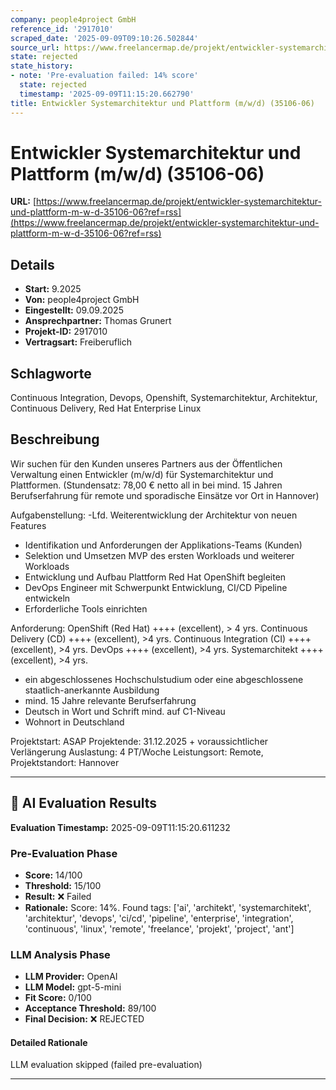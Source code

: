 ```yaml
---
company: people4project GmbH
reference_id: '2917010'
scraped_date: '2025-09-09T09:10:26.502844'
source_url: https://www.freelancermap.de/projekt/entwickler-systemarchitektur-und-plattform-m-w-d-35106-06?ref=rss
state: rejected
state_history:
- note: 'Pre-evaluation failed: 14% score'
  state: rejected
  timestamp: '2025-09-09T11:15:20.662790'
title: Entwickler Systemarchitektur und Plattform (m/w/d) (35106-06)
---
```



# Entwickler Systemarchitektur und Plattform (m/w/d) (35106-06)
**URL:** [https://www.freelancermap.de/projekt/entwickler-systemarchitektur-und-plattform-m-w-d-35106-06?ref=rss](https://www.freelancermap.de/projekt/entwickler-systemarchitektur-und-plattform-m-w-d-35106-06?ref=rss)
## Details
- **Start:** 9.2025
- **Von:** people4project GmbH
- **Eingestellt:** 09.09.2025
- **Ansprechpartner:** Thomas Grunert
- **Projekt-ID:** 2917010
- **Vertragsart:** Freiberuflich

## Schlagworte
Continuous Integration, Devops, Openshift, Systemarchitektur, Architektur, Continuous Delivery, Red Hat Enterprise Linux

## Beschreibung
Wir suchen für den Kunden unseres Partners aus der Öffentlichen Verwaltung einen Entwickler (m/w/d) für Systemarchitektur und Plattformen.
(Stundensatz: 78,00 € netto all in bei mind. 15 Jahren Berufserfahrung für remote und sporadische Einsätze vor Ort in Hannover)

Aufgabenstellung:
-Lfd. Weiterentwicklung der Architektur von neuen Features
- Identifikation und Anforderungen der Applikations-Teams (Kunden)
- Selektion und Umsetzen MVP des ersten Workloads und weiterer
Workloads
- Entwicklung und Aufbau Plattform Red Hat OpenShift begleiten
- DevOps Engineer mit Schwerpunkt Entwicklung, CI/CD Pipeline entwickeln
- Erforderliche Tools einrichten

Anforderung:
OpenShift (Red Hat) ++++ (excellent), > 4 yrs.
Continuous Delivery (CD) ++++ (excellent), >4 yrs.
Continuous Integration (CI) ++++ (excellent), >4 yrs.
DevOps ++++ (excellent), >4 yrs.
Systemarchitekt ++++ (excellent), >4 yrs.

- ein abgeschlossenes Hochschulstudium oder eine abgeschlossene staatlich-anerkannte Ausbildung
- mind. 15 Jahre relevante Berufserfahrung
- Deutsch in Wort und Schrift mind. auf C1-Niveau
- Wohnort in Deutschland

Projektstart: ASAP
Projektende: 31.12.2025 + voraussichtlicher Verlängerung
Auslastung: 4 PT/Woche
Leistungsort: Remote, Projektstandort: Hannover

---

## 🤖 AI Evaluation Results

**Evaluation Timestamp:** 2025-09-09T11:15:20.611232

### Pre-Evaluation Phase
- **Score:** 14/100
- **Threshold:** 15/100
- **Result:** ❌ Failed
- **Rationale:** Score: 14%. Found tags: ['ai', 'architekt', 'systemarchitekt', 'architektur', 'devops', 'ci/cd', 'pipeline', 'enterprise', 'integration', 'continuous', 'linux', 'remote', 'freelance', 'projekt', 'project', 'ant']

### LLM Analysis Phase
- **LLM Provider:** OpenAI
- **LLM Model:** gpt-5-mini
- **Fit Score:** 0/100
- **Acceptance Threshold:** 89/100
- **Final Decision:** ❌ REJECTED

#### Detailed Rationale
LLM evaluation skipped (failed pre-evaluation)

---
